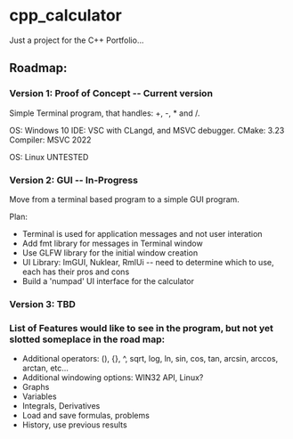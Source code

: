 # cpp_calculator
Just a project for the C++ Portfolio...


## Roadmap:

### Version 1: Proof of Concept -- Current version
Simple Terminal program, that handles: +, -, * and /. 

OS: Windows 10
IDE: VSC with CLangd, and MSVC debugger.
CMake: 3.23
Compiler: MSVC 2022

OS: Linux 
UNTESTED

### Version 2: GUI -- In-Progress
Move from a terminal based program to a simple GUI program.

Plan:
- Terminal is used for application messages and not user interation
- Add fmt library for messages in Terminal window 
- Use GLFW library for the initial window creation
- UI Library: ImGUI, Nuklear, RmlUi -- need to determine which to use, each has their pros and cons
- Build a 'numpad' UI interface for the calculator

### Version 3: TBD

### List of Features would like to see in the program, but not yet slotted someplace in the road map:
- Additional operators: (), {}, ^, sqrt, log, ln, sin, cos, tan, arcsin, arccos, arctan, etc...
- Additional windowing options: WIN32 API, Linux?
- Graphs
- Variables
- Integrals, Derivatives
- Load and save formulas, problems
- History, use previous results
